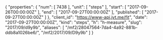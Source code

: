 {
  "properties": {
    "num": [
      7438
    ],
    "unit": [
      "steps"
    ],
    "start": [
      "2017-09-26T00:00:00Z"
    ],
    "end": [
      "2017-09-27T00:00:00Z"
    ],
    "published": [
      "2017-09-27T00:00:00Z"
    ]
  },
  "client_id": "https://www-api.jvt.me/fit",
  "date": "2017-09-27T00:00:00Z",
  "kind": "steps",
  "h": "h-measure",
  "slug": "2017/09/d9y9b",
  "aliases": [
    "/mf2/28047564-7da4-4a92-881b-ddb8a1026be6/",
    "/mf2/2017/09/D9y9b"
  ]
}
